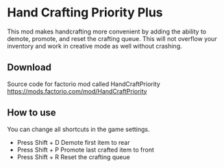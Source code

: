# Hand Crafting Priority Plus

This mod makes handcrafting more convenient by adding the ability to demote, promote, and reset the crafting queue. This will not overflow your inventory and work in creative mode as well without crashing.

## Download

Source code for factorio mod called HandCraftPriority
https://mods.factorio.com/mod/HandCraftPriority

## How to use

You can change all shortcuts in the game settings.

- Press Shift + D Demote first item to rear
- Press Shift + P Promote last crafted item to front
- Press Shift + R Reset the crafting queue